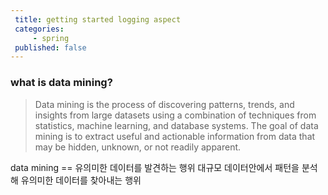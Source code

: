 ```yaml
---
 title: getting started logging aspect 
 categories: 
     - spring
 published: false
---
```



### what is data mining?

> Data mining is the process of discovering patterns, trends, and insights from large datasets using a combination of techniques from statistics, machine learning, and database systems. 
The goal of data mining is to extract useful and actionable information from data that may be hidden, unknown, or not readily apparent.

data mining == 유의미한 데이터를 발견하는 행위
대규모 데이터안에서 패턴을 분석해 유의미한 데이터를 찾아내는 행위

